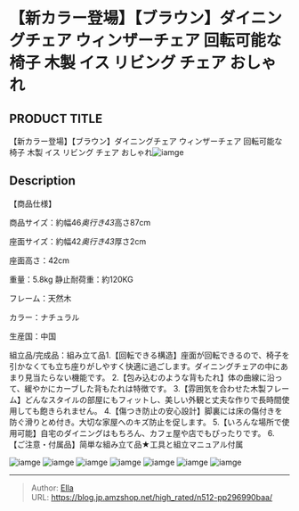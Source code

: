 # 【新カラー登場】【ブラウン】ダイニングチェア ウィンザーチェア 回転可能な椅子 木製 イス リビング チェア おしゃれ


## PRODUCT TITLE 

【新カラー登場】【ブラウン】ダイニングチェア ウィンザーチェア 回転可能な椅子 木製 イス リビング チェア おしゃれ![iamge](https://b2bfiles1.gigab2b.cn/image/wkseller/301/20230328_3e3b33359b2ad2adfaf729bfff8bdc72.jpg)

## Description

【商品仕様】

商品サイズ：約幅46*奥行き43*高さ87cm

座面サイズ：約幅42*奥行き43*厚さ2cm

座面高さ：42cm

重量：5.8kg 静止耐荷重：約120KG﻿

フレーム：天然木

カラー：ナチュラル

生産国：中国

組立品/完成品：組み立て品1.【回転できる構造】座面が回転できるので、椅子を引かなくても立ち座りがしやすく快適に過ごします。ダイニングチェアの中にあまり見当たらない機能です。
2.【包み込むのような背もたれ】体の曲線に沿って、緩やかにカーブした背もたれは特徴です。
3.【雰囲気を合わせた木製フレーム】どんなスタイルの部屋にもフィットし、美しい外観と丈夫な作りで長時間使用しても飽きられません。
4.【傷つき防止の安心設計】脚裏には床の傷付きを防ぐ滑りとめ付き。大切な家屋へのキズ防止を促します。
5.【いろんな場所で使用可能】自宅のダイニングはもちろん、カフェ屋や店でもぴったりです。
6.【ご注意・付属品】简単な組み立て品★工具と組立マニュアル付属




![iamge](https://b2bfiles1.gigab2b.cn/image/wkseller/301/20230328_0e2641bceb71f4335bf4683ac484d278.jpg)
![iamge](https://b2bfiles1.gigab2b.cn/image/wkseller/301/20230328_9c4a0f7f156fe15d81986de4c065b923.jpg)
![iamge](https://b2bfiles1.gigab2b.cn/image/wkseller/301/20220603_064be6624b9694ad61f48077a10648f6.jpg)
![iamge](https://b2bfiles1.gigab2b.cn/image/wkseller/301/20220603_40bbbb60a0dea83ae800bd34536ef0d1.jpg)
![iamge](https://b2bfiles1.gigab2b.cn/image/wkseller/301/20220603_aff93bf17ad2d69f1f4ad3912dad63f2.jpg)
![iamge](https://b2bfiles1.gigab2b.cn/image/wkseller/301/20220603_fd5a6293b0877c01b0b0b14065977b68.jpg)
![iamge](https://b2bfiles1.gigab2b.cn/image/wkseller/301/20220603_6eb6887e0efa42ea9e31cfb0861bad2e.jpg)


---

> Author: [Ella](https://blog.jp.amzshop.net/)  
> URL: https://blog.jp.amzshop.net/high_rated/n512-pp296990baa/  

